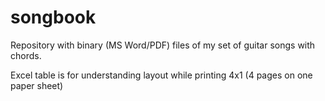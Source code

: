 # songbook

Repository with binary (MS Word/PDF) files of my set of guitar songs with chords.

Excel table is for understanding layout while printing 4x1 (4 pages on one paper sheet)

